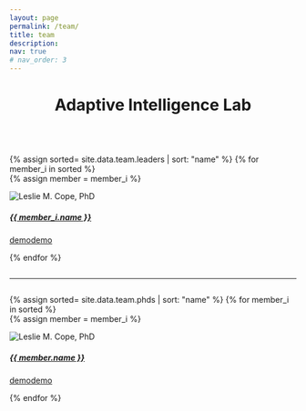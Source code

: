 ```yaml
---
layout: page
permalink: /team/
title: team
description: 
nav: true
# nav_order: 3
---
```

<header class="post-header">
    <h1 class="post-title">Adaptive Intelligence Lab </h1>
</header>

<div class="projects column">

  {% assign sorted= site.data.team.leaders | sort: "name" %}
  {% for member_i in sorted %}    
  {% assign member = member_i %}

  <div class="card hoverable">
    <div class="row no-gutters">
      <div class="col-sm-4 col-md-3">
        <img src="/sduadaptiveintelligencelab/assets/img/melih_kandemir.png" class="card-img img-fluid" alt="Leslie M. Cope, PhD">
      </div>
      <div class="team col-sm-8 col-md-9">
        <div class="card-body">
          <a href="https://www.google.com" target="_blank" rel="noopener noreferrer">
            <h5 class="card-title">{{ member_i.name }}</h5>       
            <p class="card-text">
              demodemo
            </p>
          </a>
          <a href="mailto:akgula15@itu.edu.tr" class="card-link"><i class="fas fa-envelope"></i></a> 
          <a href="https://www.google.com" class="card-link" target="_blank" rel="noopener noreferrer"><i class="fas fa-globe"></i></a>   
        </div>
      </div>
    </div>
  </div>
  <p> </p>



{% endfor %}

</div>

---

<div class="projects column">

  {% assign sorted= site.data.team.phds | sort: "name" %}
  {% for member_i in sorted %}    
  {% assign member = member_i %}

  <div class="card hoverable">
    <div class="row no-gutters">
      <div class="col-sm-4 col-md-3">
        <img src="/sduadaptiveintelligencelab/assets/img/melih_kandemir.png" class="card-img img-fluid" alt="Leslie M. Cope, PhD">
      </div>
      <div class="team col-sm-8 col-md-9">
        <div class="card-body">
          <a href="https://www.google.com" target="_blank" rel="noopener noreferrer">
            <h5 class="card-title">{{ member.name }}</h5>       
            <p class="card-text">
              demodemo
            </p>
          </a>
          <a href="mailto:akgula15@itu.edu.tr" class="card-link"><i class="fas fa-envelope"></i></a> 
          <a href="https://www.google.com" class="card-link" target="_blank" rel="noopener noreferrer"><i class="fas fa-globe"></i></a>   
        </div>
      </div>
    </div>
  </div>
  <p> </p>


{% endfor %}

</div>